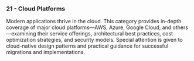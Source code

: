 ### 21 - Cloud Platforms

Modern applications thrive in the cloud. This category provides in-depth coverage of major cloud platforms—AWS, Azure, Google Cloud, and others—examining their service offerings, architectural best practices, cost optimization strategies, and security models. Special attention is given to cloud-native design patterns and practical guidance for successful migrations and implementations.

